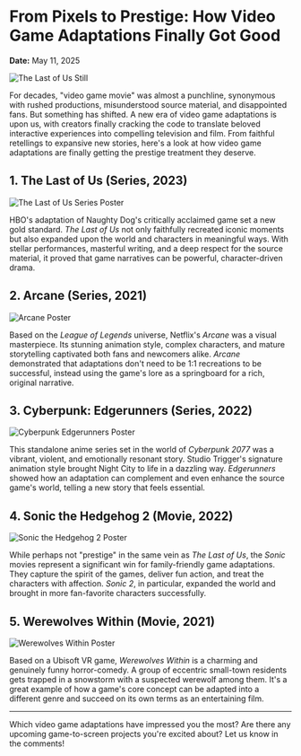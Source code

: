 # From Pixels to Prestige: How Video Game Adaptations Finally Got Good

**Date:** May 11, 2025

![The Last of Us Still](backdrop_tmdbid:100088)

For decades, "video game movie" was almost a punchline, synonymous with rushed productions, misunderstood source material, and disappointed fans. But something has shifted. A new era of video game adaptations is upon us, with creators finally cracking the code to translate beloved interactive experiences into compelling television and film. From faithful retellings to expansive new stories, here's a look at how video game adaptations are finally getting the prestige treatment they deserve.

## 1. The Last of Us (Series, 2023)

![The Last of Us Series Poster](tmdbid:100088)

HBO's adaptation of Naughty Dog's critically acclaimed game set a new gold standard. *The Last of Us* not only faithfully recreated iconic moments but also expanded upon the world and characters in meaningful ways. With stellar performances, masterful writing, and a deep respect for the source material, it proved that game narratives can be powerful, character-driven drama.

## 2. Arcane (Series, 2021)

![Arcane Poster](tmdbid:94605)

Based on the *League of Legends* universe, Netflix's *Arcane* was a visual masterpiece. Its stunning animation style, complex characters, and mature storytelling captivated both fans and newcomers alike. *Arcane* demonstrated that adaptations don't need to be 1:1 recreations to be successful, instead using the game's lore as a springboard for a rich, original narrative.

## 3. Cyberpunk: Edgerunners (Series, 2022)

![Cyberpunk Edgerunners Poster](tmdbid:114602)

This standalone anime series set in the world of *Cyberpunk 2077* was a vibrant, violent, and emotionally resonant story. Studio Trigger's signature animation style brought Night City to life in a dazzling way. *Edgerunners* showed how an adaptation can complement and even enhance the source game's world, telling a new story that feels essential.

## 4. Sonic the Hedgehog 2 (Movie, 2022)

![Sonic the Hedgehog 2 Poster](tmdbid:675353)

While perhaps not "prestige" in the same vein as *The Last of Us*, the *Sonic* movies represent a significant win for family-friendly game adaptations. They capture the spirit of the games, deliver fun action, and treat the characters with affection. *Sonic 2*, in particular, expanded the world and brought in more fan-favorite characters successfully.

## 5. Werewolves Within (Movie, 2021)

![Werewolves Within Poster](tmdbid:760741)

Based on a Ubisoft VR game, *Werewolves Within* is a charming and genuinely funny horror-comedy. A group of eccentric small-town residents gets trapped in a snowstorm with a suspected werewolf among them. It's a great example of how a game's core concept can be adapted into a different genre and succeed on its own terms as an entertaining film.

---

Which video game adaptations have impressed you the most? Are there any upcoming game-to-screen projects you're excited about? Let us know in the comments!